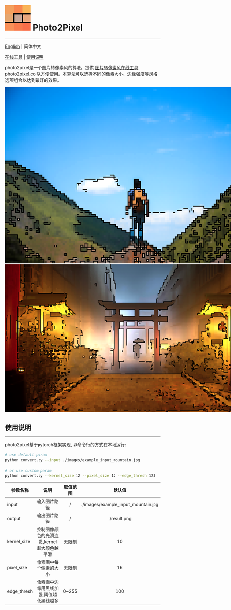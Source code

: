 # ![LOGO](images/doc/favicon-original.png) Photo2Pixel

---
[English](./README.md) | 简体中文

[在线工具](https://photo2pixel.co/cn) |
[使用说明](#使用说明)

photo2pixel是一个图片转像素风的算法。提供 [图片转像素风在线工具 photo2pixel.co](https://photo2pixel.co/cn)
以方便使用。本算法可以选择不同的像素大小，边缘强度等风格选项组合以达到最好的效果。

<img src="images/doc/mountain_8bit_style_pixel.png" style="max-width: 850px" alt="mountain 8bit style pixel art"/>
<img src="images/doc/holy_temple_8bit_style_pixel.png" style="max-width: 850px" alt="holy temple 8bit style pixel art">

## 使用说明
---
photo2pixel基于pytorch框架实现, 以命令行的方式在本地运行:
```bash
# use default param
python convert.py --input ./images/example_input_mountain.jpg

# or use custom param
python convert.py --kernel_size 12 --pixel_size 12 --edge_thresh 128
```

| 参数名称        |            说明             | 取值范围  | 默认值 |
|-------------|:-------------------------:|:-----:|:---:|
| input       |          输入图片路径           |   /   | ./images/example_input_mountain.jpg  |
| output      |          输出图片路径           |   /   | ./result.png  |
| kernel_size | 控制图像颜色的光滑连贯,kernel越大颜色越平滑 |  无限制  | 10  |
| pixel_size  |        像素画中每个像素的大小        |  无限制  | 16  |
| edge_thresh |   像素画中边缘用黑线加强,阈值越低黑线越多    | 0~255 | 100 |